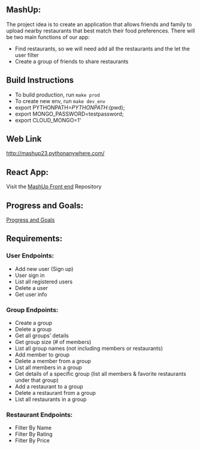 ##  MashUp:
The project idea is to create an application that allows friends and family to upload nearby restaurants that best match their food preferences. There will be two main functions of our app:
- Find restaurants, so we will need add all the restaurants and the let the user filter
- Create a group of friends to share restaurants

## Build Instructions
- To build production, run `make prod` 
- To create new env, run `make dev_env`
- export PYTHONPATH=$PYTHONPATH:$(pwd);
- export MONGO_PASSWORD=testpassword;
- export CLOUD_MONGO=1'

## Web Link
http://mashup23.pythonanywhere.com/

## React App: 
Visit the [MashUp Front end](https://github.com/Marc-Chiu/MashUp-Frontend) Repository

## Progress and Goals: 
[Progress and Goals](Progress_and_goals.md)

## Requirements:
### User Endpoints:
- Add new user (Sign up)
- User sign in
- List all registered users
- Delete a user
- Get user info

### Group Endpoints:
- Create a group
- Delete a group
- Get all groups’ details
- Get group size (# of members)
- List all group names (not including members or restaurants)
- Add member to group
- Delete a member from a group
- List all members in a group
- Get details of a specific group (list all members & favorite restaurants under that group)
- Add a restaurant to a group
- Delete a restaurant from a group
- List all restaurants in a group


### Restaurant Endpoints:
- Filter By Name
- Filter By Rating
- Filter By Price
